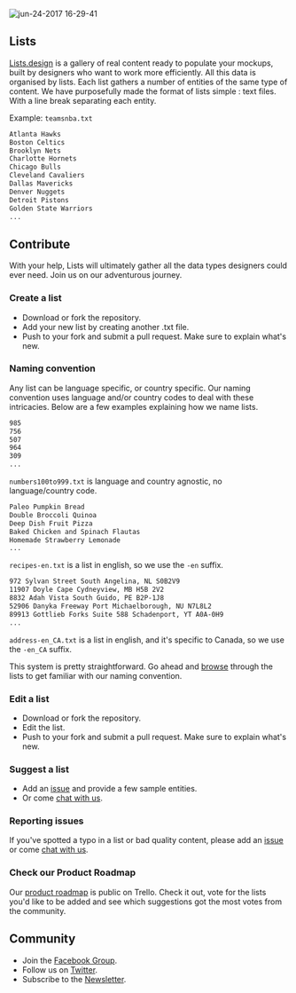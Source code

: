 ![jun-24-2017 16-29-41](https://user-images.githubusercontent.com/29657949/27509331-84b91c82-58fa-11e7-95b5-219790f7fb92.gif)

## Lists
[Lists.design](https://lists.design/) is a gallery of real content ready to populate your mockups, built by designers who want to work more efficiently. All this data is organised by lists. Each list gathers a number of entities of the same type of content. We have purposefully made the format of lists simple : text files. With a line break separating each entity.

Example: `teamsnba.txt`
```html
Atlanta Hawks
Boston Celtics
Brooklyn Nets
Charlotte Hornets
Chicago Bulls
Cleveland Cavaliers
Dallas Mavericks
Denver Nuggets
Detroit Pistons
Golden State Warriors
...
```

## Contribute
With your help, Lists will ultimately gather all the data types designers could ever need.  Join us on our adventurous journey.

### Create a list
- Download or fork the repository.
- Add your new list by creating another .txt file.
- Push to your fork and submit a pull request. Make sure to explain what's new.

### Naming convention
Any list can be language specific, or country specific. Our naming convention uses language and/or country codes to deal with these intricacies. Below are a few examples explaining how we name lists.

```html
985
756
507
964
309
...
```
`numbers100to999.txt` is language and country agnostic, no language/country code.

```html
Paleo Pumpkin Bread
Double Broccoli Quinoa
Deep Dish Fruit Pizza
Baked Chicken and Spinach Flautas
Homemade Strawberry Lemonade
...
```
`recipes-en.txt` is a list in english, so we use the `-en` suffix.

```html
972 Sylvan Street South Angelina, NL S0B2V9
11907 Doyle Cape Cydneyview, MB H5B 2V2
8832 Adah Vista South Guido, PE B2P-1J8
52906 Danyka Freeway Port Michaelborough, NU N7L8L2
89913 Gottlieb Forks Suite 588 Schadenport, YT A0A-0H9
...
```
`address-en_CA.txt` is a list in english, and it's specific to Canada, so we use the `-en_CA` suffix.

This system is pretty straightforward. Go ahead and [browse](https://github.com/listsfordesign/Lists/tree/master/Lists "browse") through the lists to get familiar with our naming convention.

### Edit a list
- Download or fork the repository.
- Edit the list. 
- Push to your fork and submit a pull request. Make sure to explain what's new.

### Suggest a list
- Add an [issue](https://github.com/listsfordesign/Lists/issues "issue") and provide a few sample entities.
- Or come [chat with us](http://lists.design/ "chat with us").

### Reporting issues
If you've spotted a typo in a list or bad quality content, please add an [issue](https://github.com/listsfordesign/Lists/issues "issue") or come [chat with us](http://lists.design/ "chat with us"). 

### Check our Product Roadmap
Our [product roadmap](https://trello.com/b/HZ6pfnYD/listsdesign-product-roadmap "product roadmap") is public on Trello. Check it out, vote for the lists you'd like to be added and see which suggestions got the most votes from the community.

## Community
- Join the [Facebook Group](https://www.facebook.com/groups/listsfordesign/ "Facebook Group").
- Follow us on [Twitter](https://twitter.com/listsfordesign/ "Twitter").
- Subscribe to the [Newsletter](http://design.us16.list-manage.com/subscribe?u=27c9fb1a29ad5f8def984a441&id=c68c791927 "Newsletter").
